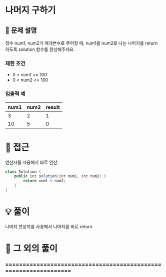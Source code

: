 # 나머지 구하기

## 📌 문제 설명

정수 num1, num2가 매개변수로 주어질 때, num1를 num2로 나눈 나머지를 return 하도록 solution 함수를 완성해주세요.

### 제한 조건

- 0 < num1 <= 100
- 0 < num2 <= 100

### 입출력 예

| num1 | num2 | result |
| ---- | ---- | ------ |
| 3    | 2    | 1      |
| 10   | 5    | 0      |

# 🧐 접근

연산자를 사용해서 바로 연산.

```java
class Solution {
    public int solution(int num1, int num2) {
        return num1 % num2;
    }
}
```

# 💡 풀이

나머지 연상자를 사용해서 나머지를 바로 return.

# 📘 그 외의 풀이

### ================================================================
